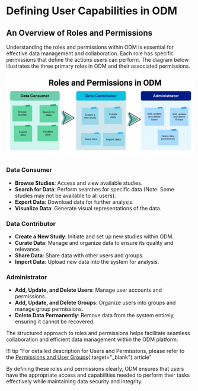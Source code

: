 # Defining User Capabilities in ODM

## An Overview of Roles and Permissions

Understanding the roles and permissions within ODM is essential for effective data management and collaboration.
Each role has specific permissions that define the actions users can perform. 
The diagram below illustrates the three primary roles in ODM and their associated permissions.

![Roles and Permissions structure](roles-permissions-structure.png)

### Data Consumer

* **Browse Studies**: Access and view available studies. 
* **Search for Data**: Perform searches for specific data (Note: Some studies may not be available to all users). 
* **Export Data**: Download data for further analysis. 
* **Visualize Data**: Generate visual representations of the data.

### Data Contributor

* **Create a New Study**: Initiate and set up new studies within ODM. 
* **Curate Data**: Manage and organize data to ensure its quality and relevance. 
* **Share Data**: Share data with other users and groups. 
* **Import Data**: Upload new data into the system for analysis.

### Administrator

* **Add, Update, and Delete Users**: Manage user accounts and permissions. 
* **Add, Update, and Delete Groups**: Organize users into groups and manage group permissions. 
* **Delete Data Permanently**: Remove data from the system entirely, ensuring it cannot be recovered.

The structured approach to roles and permissions helps facilitate seamless collaboration 
and efficient data management within the ODM platform.

!!! tip "For detailed description for Users and Permissions, please refer to the [Permissions and User Groups](../doc-odm-user-guide/setup.md/#users-and-permissions){:target="_blank"} article"

By defining these roles and permissions clearly, ODM ensures that users have the appropriate access 
and capabilities needed to perform their tasks effectively while maintaining data security and integrity.
